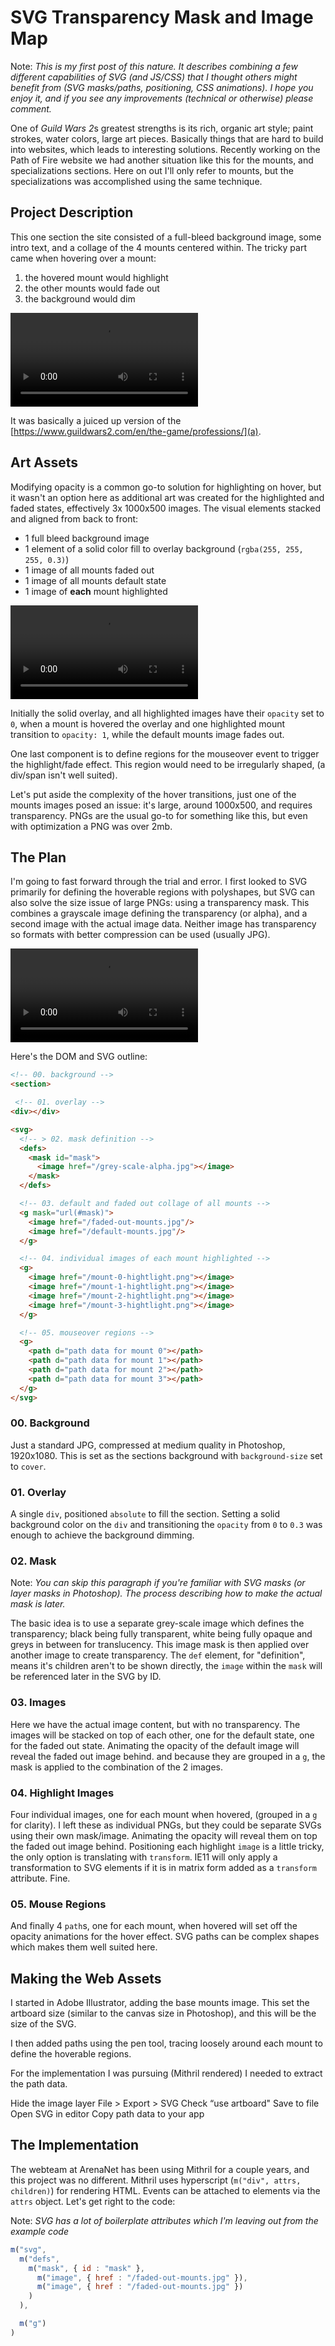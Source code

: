 # SVG Transparency Mask and Image Map

Note: *This is my first post of this nature. It describes combining a few different capabilities of SVG (and JS/CSS) that I thought others might benefit from (SVG masks/paths, positioning, CSS animations). I hope you enjoy it, and if you see any improvements (technical or otherwise) please comment.*

One of *Guild Wars 2*s greatest strengths is its rich, organic art style; paint strokes, water colors, large art pieces. Basically things that are hard to build into websites, which leads to interesting solutions. Recently working on the Path of Fire website we had another situation like this for the mounts, and specializations sections. Here on out I'll only refer to mounts, but the specializations was accomplished using the same technique.

## Project Description

This one section the site consisted of a full-bleed background image, some intro text, and a collage of the 4 mounts centered within. The tricky part came when hovering over a mount:

1. the hovered mount would highlight
1. the other mounts would fade out
1. the background would dim

<video autoplay loop style="max-width: 100%">
<source src="https://fat.gfycat.com/MealyNippyCreature.webm" type="video/mp4">
</video>

It was basically a juiced up version of the [https://www.guildwars2.com/en/the-game/professions/](a).

## Art Assets

Modifying opacity is a common go-to solution for highlighting on hover, but it wasn't an option here as additional art was created for the highlighted and faded states, effectively 3x 1000x500 images. The visual elements stacked and aligned from back to front:

- 1 full bleed background image
- 1 element of a solid color fill to overlay background (`rgba(255, 255, 255, 0.3)`)
- 1 image of all mounts faded out
- 1 image of all mounts default state
- 1 image of **each** mount highlighted

<video autoplay loop style="max-width: 100%">
<source src="https://giant.gfycat.com/DependentSnoopyIrishwolfhound.webm" type="video/mp4">
</video>

Initially the solid overlay, and all highlighted images have their `opacity` set to `0`, when a mount is hovered the overlay and one highlighted mount transition to `opacity: 1`, while the default mounts image fades out.

One last component is to define regions for the mouseover event to trigger the highlight/fade effect. This region would need to be irregularly shaped, (a div/span isn't well suited).

Let's put aside the complexity of the hover transitions, just one of the mounts images posed an issue: it's large, around 1000x500, and requires transparency. PNGs are the usual go-to for something like this, but even with optimization a PNG was over 2mb.

## The Plan

I'm going to fast forward through the trial and error. I first looked to SVG primarily for defining the hoverable regions with polyshapes, but SVG can also solve the size issue of large PNGs: using a transparency mask. This combines a grayscale image defining the transparency (or alpha), and a second image with the actual image data. Neither image has transparency so formats with better compression can be used (usually JPG).

<video autoplay loop style="max-width: 100%">
<source src="https://giant.gfycat.com/RadiantAshamedAfghanhound.webm" type="video/mp4">
</video>

Here's the DOM and SVG outline:

```html
<!-- 00. background -->
<section>

 <!-- 01. overlay -->
<div></div>

<svg>
  <!-- > 02. mask definition -->
  <defs>
    <mask id="mask">
      <image href="/grey-scale-alpha.jpg"></image>
    </mask>
  </defs>

  <!-- 03. default and faded out collage of all mounts -->
  <g mask="url(#mask)">
    <image href="/faded-out-mounts.jpg"/>
    <image href="/default-mounts.jpg"/>
  </g>

  <!-- 04. individual images of each mount highlighted -->
  <g>
    <image href="/mount-0-hightlight.png"></image>
    <image href="/mount-1-hightlight.png"></image>
    <image href="/mount-2-hightlight.png"></image>
    <image href="/mount-3-hightlight.png"></image>
  </g>

  <!-- 05. mouseover regions -->
  <g>
    <path d="path data for mount 0"></path>
    <path d="path data for mount 1"></path>
    <path d="path data for mount 2"></path>
    <path d="path data for mount 3"></path>
  </g>
</svg>
```

### 00. Background

Just a standard JPG, compressed at medium quality in Photoshop, 1920x1080. This is set as the sections background with `background-size` set to `cover`.

### 01. Overlay

A single `div`, positioned `absolute` to fill the section. Setting a solid background color on the `div` and transitioning the `opacity` from `0` to `0.3` was enough to achieve the background dimming.

### 02. Mask

Note: *You can skip this paragraph if you're familiar with SVG masks (or layer masks in Photoshop). The process describing how to make the actual mask is later.*

The basic idea is to use a separate grey-scale image which defines the transparency; black being fully transparent, white being fully opaque and greys in between for translucency. This image mask is then applied over another image to create transparency. The `def` element, for "definition", means it's children aren't to be shown directly, the `image` within the `mask` will be referenced later in the SVG by ID.

### 03. Images

Here we have the actual image content, but with no transparency. The images will be stacked on top of each other, one for the default state, one for the faded out state. Animating the opacity of the default image will reveal the faded out image behind. and because they are grouped in a `g`, the mask is applied to the combination of the 2 images.

### 04. Highlight Images

Four individual images, one for each mount when hovered, (grouped in a `g` for clarity). I left these as individual PNGs, but they could be separate SVGs using their own mask/image. Animating the opacity will reveal them on top the faded out image behind. Positioning each highlight `image` is a little tricky, the only option is translating with `transform`. IE11 will only apply a transformation to SVG elements if it is in matrix form added as a `transform` attribute. Fine.

### 05. Mouse Regions

And finally 4 `path`s, one for each mount, when hovered will set off the opacity animations for the hover effect. SVG paths can be complex shapes which makes them well suited here.

## Making the Web Assets

I started in Adobe Illustrator, adding the base mounts image. This set the artboard size (similar to the canvas size in Photoshop), and this will be the size of the SVG.

I then added paths using the pen tool, tracing loosely around each mount to define the hoverable regions.

For the implementation I was pursuing (Mithril rendered) I needed to extract the path data.

Hide the image layer
File > Export > SVG
Check “use artboard"
Save to file
Open SVG in editor
Copy path data to your app

## The Implementation

The webteam at ArenaNet has been using Mithril for a couple years, and this project was no different. Mithril uses hyperscript (`m("div", attrs, children)`) for rendering HTML. Events can be attached to elements via the `attrs` object. Let's get right to the code:

Note: *SVG has a lot of boilerplate attributes which I'm leaving out from the example code*

```js
m("svg",
  m("defs",
    m("mask", { id : "mask" },
      m("image", { href : "/faded-out-mounts.jpg" }),
      m("image", { href : "/faded-out-mounts.jpg" })
    )
  ),

  m("g")
)
```



